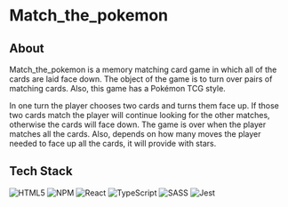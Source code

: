 # Match_the_pokemon

## About

Match_the_pokemon is a memory matching card game in which all of the cards are laid face down. The object of the game is to turn over pairs of matching cards. Also, this game
has a Pokémon TCG style.

In one turn the player chooses two cards and turns them face up. If those two cards match the player will continue looking for the other matches, otherwise the cards will face down.
The game is over when the player matches all the cards. Also, depends on how many moves the player needed to face up all the cards, it will provide with stars.

## Tech Stack

![HTML5](https://img.shields.io/badge/html5-%23E34F26.svg?style=for-the-badge&logo=html5&logoColor=white)
![NPM](https://img.shields.io/badge/NPM-%23000000.svg?style=for-the-badge&logo=npm&logoColor=white)
![React](https://img.shields.io/badge/react-%2320232a.svg?style=for-the-badge&logo=react&logoColor=%2361DAFB)
![TypeScript](https://img.shields.io/badge/typescript-%23007ACC.svg?style=for-the-badge&logo=typescript&logoColor=white)
![SASS](https://img.shields.io/badge/SASS-hotpink.svg?style=for-the-badge&logo=SASS&logoColor=white)
![Jest](https://img.shields.io/badge/-jest-%23C21325?style=for-the-badge&logo=jest&logoColor=white)

